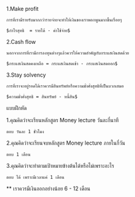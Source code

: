 
1.Make profit

	การที่เรามีรายรับมากกว่ารายจ่ายจะทำให้เงินของเราพอกพูนมากขึ้นเรื่อยๆ 
	
	$กำไรสุทธิ  = รายได้ - ค่าใช้จ่าย$
		
2.Cash flow	

	นอกจากการที่เรามีการลงทุนต่างๆแล้วควรให้ความสำคัญกับกระแสเงินสดด้วย

	$กระแสเงินสดคงเหลือ = กระแสเงินสดเข้า - กระแสเงินสดออก$

3.Stay solvency

	การที่เราจะอยู่รอดได้เราควรมีสินทรัพย์หรือความมั่งคั่งสุทธิที่เป็นบวกเสมอ

	$ความมั่งคั่งสุทธิ = สินทรัพย์ - หนี้สิน$


แบบฝึกหัด

1.คุณคิดว่าจะเรียนหลักสูตร Money lecture วันละกี่นาที

	ตอบ วันละ 1 ชั่วโมง
2.คุณคิดว่าจะเรียนจบหลักสูตร Money lecture ภายในกี่วัน

	ตอบ 1 เดือน
3.คุณคิดว่าจะทำตามเป้าหมายข้างต้นได้หรือไม่เพราะอะไร

	ตอบ ได้ เพราะมีเวลาแค่ 1 เดือน


** เราควรมีเงินออกอย่างน้อย 6 - 12 เดือน

